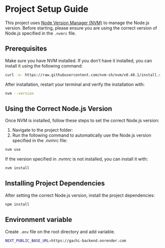 # Project Setup Guide

This project uses [Node Version Manager (NVM)](https://github.com/nvm-sh/nvm) to manage the Node.js version. Before starting, please ensure you are using the correct version of Node.js specified in the `.nvmrc` file.

## Prerequisites

Make sure you have NVM installed. If you don’t have it installed, you can install it using the following command:

```bash
curl -o- https://raw.githubusercontent.com/nvm-sh/nvm/v0.40.1/install.sh | bash
```

After installation, restart your terminal and verify the installation with:

```bash
nvm --version
```

## Using the Correct Node.js Version

Once NVM is installed, follow these steps to set the correct Node.js version:

1. Navigate to the project folder:
2. Run the following command to automatically use the Node.js version specified in the .nvmrc file:

```bash
nvm use
```

If the version specified in .nvmrc is not installed, you can install it with:

```bash
nvm install
```

## Installing Project Dependencies

After setting the correct Node.js version, install the project dependencies:

```bash
npm install
```

## Environment variable

Create `.env` file on the root directory and add variable.

```bash
NEXT_PUBLIC_BASE_URL=https://gachi-backend.onrender.com
```
